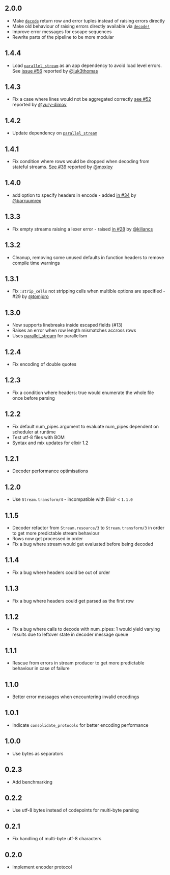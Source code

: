 ## 2.0.0
- Make [`decode`](https://hexdocs.pm/csv/CSV.html#decode/2) return row and
  error tuples instead of raising errors directly
- Make old behaviour of raising errors directly available
  via [`decode!`](https://hexdocs.pm/csv/CSV.html#decode!/2)
- Improve error messages for escape sequences
- Rewrite parts of the pipeline to be more modular

## 1.4.4
- Load [`parallel_stream`](https://github.com/beatrichartz/parallel_stream)
  as an app dependency to avoid load level errors.
  See [issue #56](https://github.com/beatrichartz/csv/issues/56) reported
  by [@luk3thomas](https://github.com/luk3thomas)

## 1.4.3
- Fix a case where lines would not be aggregated correctly
  [see #52](https://github.com/beatrichartz/csv/issues/52) reported by 
  [@yury-dimov](https://github.com/yury-dymov)

## 1.4.2
- Update dependency on [`parallel_stream`](https://github.com/beatrichartz/parallel_stream)

## 1.4.1
- Fix condition where rows would be dropped when decoding from stateful streams.
  [See #39](https://github.com/beatrichartz/csv/issues/39) reported by
  [@moxley](https://github.com/moxley)

## 1.4.0

- add option to specify headers in encode - added [in #34](https://github.com/beatrichartz/csv/issues/34)
  by [@barruumrex](https://github.com/barruumrex)

## 1.3.3

- Fix empty streams raising a lexer error - raised [in #28](https://github.com/beatrichartz/csv/issues/28)
  by [@kiliancs](https://github.com/kiliancs)

## 1.3.2

- Cleanup, removing some unused defaults in function headers to remove compile
  time warnings

## 1.3.1

- Fix `:strip_cells` not stripping cells when multible options are specified - #29 by [@tomjoro](https://github.com/tomjoro)

## 1.3.0

- Now supports linebreaks inside escaped fields (#13)
- Raises an error when row length mismatches accross rows
- Uses [parallel_stream](https://github.com/beatrichartz/parallel_stream) for parallelism

## 1.2.4

- Fix encoding of double quotes

## 1.2.3

- Fix a condition where headers: true would enumerate the whole file once before parsing

## 1.2.2

- Fix default num_pipes argument to evaluate num_pipes dependent on scheduler at runtime
- Test utf-8 files with BOM
- Syntax and mix updates for elixir 1.2

## 1.2.1

- Decoder performance optimisations

## 1.2.0

- Use `Stream.transform/4` - incompatible with Elixir < `1.1.0`

## 1.1.5

- Decoder refactor from `Stream.resource/3` to `Stream.transform/3` in order to
  get more predictable stream behaviour
- Rows now get processed in order
- Fix a bug where stream would get evaluated before being decoded

## 1.1.4

- Fix a bug where headers could be out of order

## 1.1.3

- Fix a bug where headers could get parsed as the first row

## 1.1.2

- Fix a bug where calls to decode with num_pipes: 1 would yield varying
  results due to leftover state in decoder message queue

## 1.1.1

- Rescue from errors in stream producer to get more predictable behaviour
  in case of failure

## 1.1.0

- Better error messages when encountering invalid encodings

## 1.0.1

- Indicate `consolidate_protocols` for better encoding performance

## 1.0.0

- Use bytes as separators

## 0.2.3

- Add benchmarking

## 0.2.2

- Use utf-8 bytes instead of codepoints for multi-byte parsing

## 0.2.1

- Fix handling of multi-byte utf-8 characters

## 0.2.0

- Implement encoder protocol
